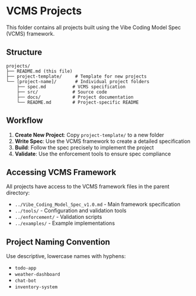 # VCMS Projects

This folder contains all projects built using the Vibe Coding Model Spec (VCMS) framework.

## Structure

```
projects/
├── README.md (this file)
├── project-template/     # Template for new projects
└── [project-name]/       # Individual project folders
    ├── spec.md          # VCMS specification
    ├── src/             # Source code
    ├── docs/            # Project documentation
    └── README.md        # Project-specific README
```

## Workflow

1. **Create New Project**: Copy `project-template/` to a new folder
2. **Write Spec**: Use the VCMS framework to create a detailed specification
3. **Build**: Follow the spec precisely to implement the project
4. **Validate**: Use the enforcement tools to ensure spec compliance

## Accessing VCMS Framework

All projects have access to the VCMS framework files in the parent directory:
- `../Vibe_Coding_Model_Spec_v1.0.md` - Main framework specification
- `../tools/` - Configuration and validation tools
- `../enforcement/` - Validation scripts
- `../examples/` - Example implementations

## Project Naming Convention

Use descriptive, lowercase names with hyphens:
- `todo-app`
- `weather-dashboard`
- `chat-bot`
- `inventory-system` 